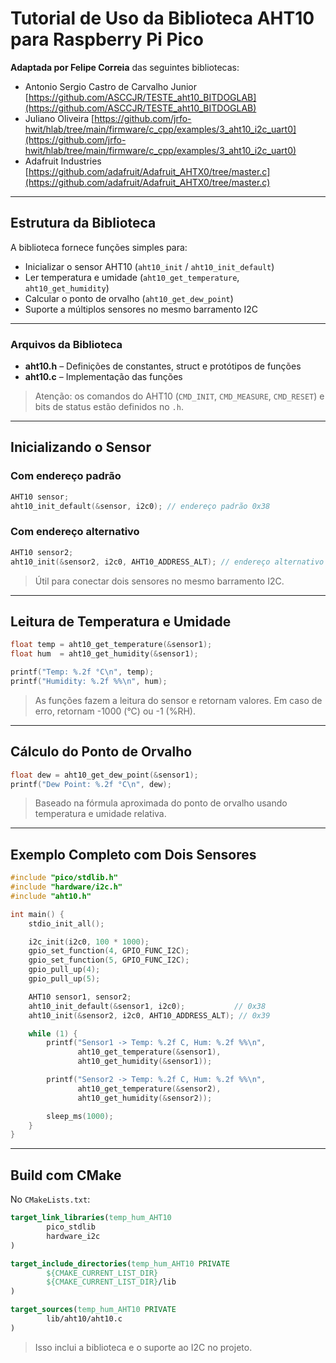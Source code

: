 # Tutorial de Uso da Biblioteca AHT10 para Raspberry Pi Pico

**Adaptada por Felipe Correia** das seguintes bibliotecas:

* Antonio Sergio Castro de Carvalho Junior
  [https://github.com/ASCCJR/TESTE_aht10_BITDOGLAB](https://github.com/ASCCJR/TESTE_aht10_BITDOGLAB)
* Juliano Oliveira
  [https://github.com/jrfo-hwit/hlab/tree/main/firmware/c_cpp/examples/3_aht10_i2c_uart0](https://github.com/jrfo-hwit/hlab/tree/main/firmware/c_cpp/examples/3_aht10_i2c_uart0)
* Adafruit Industries
  [https://github.com/adafruit/Adafruit_AHTX0/tree/master.c](https://github.com/adafruit/Adafruit_AHTX0/tree/master.c)

---

## Estrutura da Biblioteca

A biblioteca fornece funções simples para:

* Inicializar o sensor AHT10 (`aht10_init` / `aht10_init_default`)
* Ler temperatura e umidade (`aht10_get_temperature`, `aht10_get_humidity`)
* Calcular o ponto de orvalho (`aht10_get_dew_point`)
* Suporte a múltiplos sensores no mesmo barramento I2C

---

### Arquivos da Biblioteca

* **aht10.h** – Definições de constantes, struct e protótipos de funções
* **aht10.c** – Implementação das funções

> Atenção: os comandos do AHT10 (`CMD_INIT`, `CMD_MEASURE`, `CMD_RESET`) e bits de status estão definidos no `.h`.

---

## Inicializando o Sensor

### Com endereço padrão

```c
AHT10 sensor;
aht10_init_default(&sensor, i2c0); // endereço padrão 0x38
```

### Com endereço alternativo

```c
AHT10 sensor2;
aht10_init(&sensor2, i2c0, AHT10_ADDRESS_ALT); // endereço alternativo 0x39
```

> Útil para conectar dois sensores no mesmo barramento I2C.

---

## Leitura de Temperatura e Umidade

```c
float temp = aht10_get_temperature(&sensor1);
float hum  = aht10_get_humidity(&sensor1);

printf("Temp: %.2f °C\n", temp);
printf("Humidity: %.2f %%\n", hum);
```

> As funções fazem a leitura do sensor e retornam valores. Em caso de erro, retornam -1000 (°C) ou -1 (%RH).

---

## Cálculo do Ponto de Orvalho

```c
float dew = aht10_get_dew_point(&sensor1);
printf("Dew Point: %.2f °C\n", dew);
```

> Baseado na fórmula aproximada do ponto de orvalho usando temperatura e umidade relativa.

---

## Exemplo Completo com Dois Sensores

```c
#include "pico/stdlib.h"
#include "hardware/i2c.h"
#include "aht10.h"

int main() {
    stdio_init_all();

    i2c_init(i2c0, 100 * 1000);
    gpio_set_function(4, GPIO_FUNC_I2C);
    gpio_set_function(5, GPIO_FUNC_I2C);
    gpio_pull_up(4);
    gpio_pull_up(5);

    AHT10 sensor1, sensor2;
    aht10_init_default(&sensor1, i2c0);           // 0x38
    aht10_init(&sensor2, i2c0, AHT10_ADDRESS_ALT); // 0x39

    while (1) {
        printf("Sensor1 -> Temp: %.2f C, Hum: %.2f %%\n",
               aht10_get_temperature(&sensor1),
               aht10_get_humidity(&sensor1));

        printf("Sensor2 -> Temp: %.2f C, Hum: %.2f %%\n",
               aht10_get_temperature(&sensor2),
               aht10_get_humidity(&sensor2));

        sleep_ms(1000);
    }
}
```

---

## Build com CMake

No `CMakeLists.txt`:

```cmake
target_link_libraries(temp_hum_AHT10
        pico_stdlib
        hardware_i2c
)

target_include_directories(temp_hum_AHT10 PRIVATE
        ${CMAKE_CURRENT_LIST_DIR}
        ${CMAKE_CURRENT_LIST_DIR}/lib
)

target_sources(temp_hum_AHT10 PRIVATE
        lib/aht10/aht10.c
)
```

> Isso inclui a biblioteca e o suporte ao I2C no projeto.
